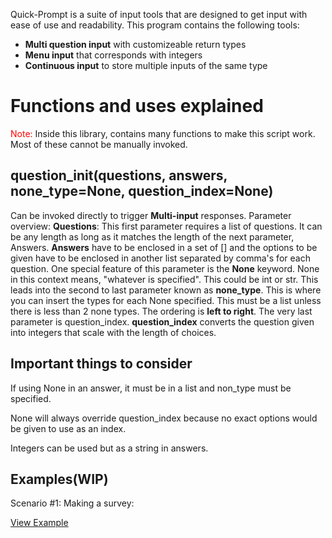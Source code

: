 Quick-Prompt is a suite of input tools that are designed to get input with ease of use and readability. This program contains the following tools:
<ul>
	<li><b>Multi question input</b> with customizeable return types</li>
	<li><b>Menu input</b> that corresponds with integers</li>
	<li><b>Continuous input</b> to store multiple inputs of the same type</li>

</ul>


<h1>Functions and uses explained</h1>
<p><span style="color:red;">Note:</span> Inside this library, contains many functions to make this script work. Most of these cannot be manually invoked.</p>
<h2>question_init(questions, answers, none_type=None, question_index=None)</h2>
<p>Can be invoked directly to trigger <b>Multi-input</b> responses. Parameter overview: <b>Questions</b>: This first parameter requires a list of questions. It can be any length as long as it matches the length of the next parameter, Answers. <b>Answers</b> have to be enclosed in a set of [] and the options to be given have to be enclosed in another list separated by comma's for each question. One special feature of this parameter is the <b>None</b> keyword. None in this context means, "whatever is specified". This could be int or str. This leads into the second to last parameter known as <b>none_type</b>. This is where you can insert the types for each None specified. This must be a list unless there is less than 2 none types. The ordering is <b>left to right</b>. The very last parameter is question_index. <b>question_index</b> converts the question given into integers that scale with the length of choices.</p>
<h2>Important things to consider</h2>
<p>If using None in an answer, it must be in a list and non_type must be specified.</p>
<p> None will always override question_index because no exact options would be given to use as an index.</p>
<p>Integers can be used but as a string in answers.
<h2>Examples(WIP)</h2>
<p>Scenario #1: Making a survey:</p>
<a href="https://pastebin.com/hNx5qyAU">View Example</a>